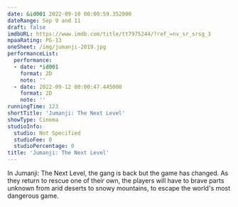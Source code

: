 ```yaml
---
date: &id001 2022-09-10 00:00:59.352000
dateRange: Sep 9 and 11
draft: false
imdbURL: https://www.imdb.com/title/tt7975244/?ref_=nv_sr_srsg_3
mpaaRating: PG-13
oneSheet: /img/jumanji-2019.jpg
performanceList:
  performance:
  - date: *id001
    format: 2D
    note: ''
  - date: 2022-09-12 00:00:47.445000
    format: 2D
    note: ''
runningTime: 123
shortTitle: 'Jumanji: The Next Level'
showType: Cinema
studioInfo:
  studio: Not Specified
  studioFee: 0
  studioPercentage: 0
title: 'Jumanji: The Next Level'
---
```


In Jumanji: The Next Level, the gang is back but the game has changed. As they return to rescue one of their own, the players will have to brave parts unknown from arid deserts to snowy mountains, to escape the world's most dangerous game.